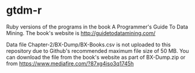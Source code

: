 # gtdm-r
Ruby versions of the programs in the book A Programmer's Guide To Data Mining. The book's website is http://guidetodatamining.com/

Data file Chapter-2/BX-Dump/BX-Books.csv is not uploaded to this repository due to Github's recommended maximum file size of 50 MB. You can download the file from the book's website as part of BX-Dump.zip or from https://www.mediafire.com/?87xg4iso3q1745h

